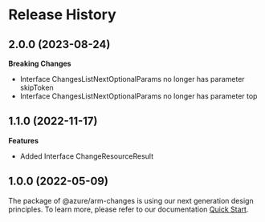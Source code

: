 # Release History
    
## 2.0.0 (2023-08-24)
    
**Breaking Changes**

  - Interface ChangesListNextOptionalParams no longer has parameter skipToken
  - Interface ChangesListNextOptionalParams no longer has parameter top
    
    
## 1.1.0 (2022-11-17)
    
**Features**

  - Added Interface ChangeResourceResult
    
    
## 1.0.0 (2022-05-09)

The package of @azure/arm-changes is using our next generation design principles. To learn more, please refer to our documentation [Quick Start](https://aka.ms/js-track2-quickstart).
